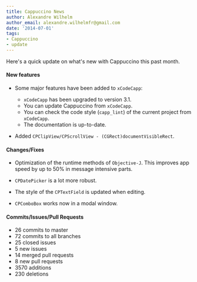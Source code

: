 ```yaml
---
title: Cappuccino News
author: Alexandre Wilhelm
author_email: alexandre.wilhelmfr@gmail.com
date: '2014-07-01'
tags:
- Cappuccino
- update
---
```


Here's a quick update on what's new with Cappuccino this past month.

#### New features

- Some major features have been added to `xCodeCapp`:
    * `xCodeCapp` has been upgraded to version 3.1.
    * You can update Cappuccino from `xCodeCapp`.
    * You can check the code style (`capp_lint`) of the current project from `xCodeCapp`.
    * The documentation is up-to-date.

- Added `CPClipView/CPScrollView - (CGRect)documentVisibleRect`.

#### Changes/Fixes

- Optimization of the runtime methods of `Objective-J`. This improves app speed by up to 50% in message intensive parts.

- `CPDatePicker` is a lot more robust.

- The style of the `CPTextField` is updated when editing.

- `CPComboBox` works now in a modal window.

#### Commits/Issues/Pull Requests

* 26 commits to master
* 72 commits to all branches
* 25 closed issues
* 5 new issues
* 14 merged pull requests
* 8 new pull requests
* 3570 additions
* 230 deletions
